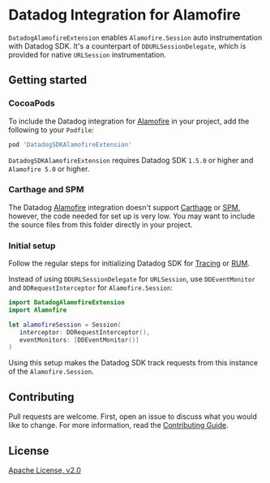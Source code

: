 # Datadog Integration for Alamofire

`DatadogAlamofireExtension` enables `Alamofire.Session` auto instrumentation with Datadog SDK.
It's a counterpart of `DDURLSessionDelegate`, which is provided for native `URLSession` instrumentation.

## Getting started

### CocoaPods

To include the Datadog integration for [Alamofire][1] in your project, add the
following to your `Podfile`:
```ruby
pod 'DatadogSDKAlamofireExtension'
```
`DatadogSDKAlamofireExtension` requires Datadog SDK `1.5.0` or higher and `Alamofire 5.0` or higher.

### Carthage and SPM

The Datadog [Alamofire][1] integration doesn't support [Carthage][2] or [SPM][3], however, the code needed for set up is very low. You may want to include the source files from this folder directly in your project.

### Initial setup

Follow the regular steps for initializing Datadog SDK for [Tracing][4] or [RUM][5].

Instead of using `DDURLSessionDelegate` for `URLSession`, use `DDEventMonitor` and `DDRequestInterceptor` for `Alamofire.Session`:

```swift
import DatadogAlamofireExtension
import Alamofire

let alamofireSession = Session(
   interceptor: DDRequestInterceptor(),
   eventMonitors: [DDEventMonitor()]
)
```

Using this setup makes the Datadog SDK track requests from this instance of the `Alamofire.Session`.

## Contributing

Pull requests are welcome. First, open an issue to discuss what you would like to change. For more information, read the [Contributing Guide](../../../CONTRIBUTING.md).

## License

[Apache License, v2.0](../../../LICENSE)

[1]: https://github.com/Alamofire/Alamofire
[2]: https://github.com/Carthage/Carthage
[3]: https://swift.org/package-manager/
[4]: https://docs.datadoghq.com/tracing/setup_overview/setup/ios/
[5]: https://docs.datadoghq.com/real_user_monitoring/ios
